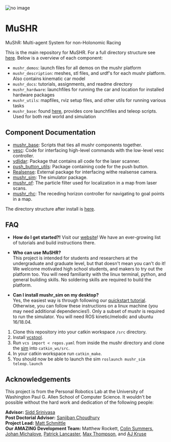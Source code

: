 ![no image](https://github.com/prl-mushr/mushr/blob/master/header.jpg)
# MuSHR
MuShR: Multi-agent System for non-Holonomic Racing

This is the main repository for MuSHR. For a full directory structure see [here](https://github.com/prl-mushr/mushr/blob/master/mushr_docs/structure.png). Below is a overview of each component:
- `mushr_demos`: launch files for all demos on the mushr platform
- `mushr_description`: meshes, stl files, and urdf's for each mushr platform. Also contains kinematic car model
- `mushr_docs`: tutorials, assignments, and readme directory
- `mushr_hardware`: launchfiles for running the car and location for installed hardware packages
- `mushr_utils`: mapfiles, rviz setup files, and other utils for running various tasks
- `mushr_base`: found [here](https://github.com/prl-mushr/mushr_base), provides core launchfiles and teleop scripts. Used for both real world and simulation

## Component Documentation
- [mushr_base](https://github.com/prl-mushr/mushr_base): Scripts that ties all mushr components together.
- [vesc](https://github.com/prl-mushr/vesc): Code for interfacing high-level commands with the low-level vesc controller.
- [ydlidar](https://github.com/prl-mushr/ydlidar): Package that contains all code for the laser scanner.
- [push_button_utils](https://github.com/prl-mushr/push_button_utils): Package containing code for the push button.
- [Realsense](https://github.com/IntelRealSense/realsense-ros): External package for interfacing withe realsense camera.
- [mushr_sim](https://github.com/prl-mushr/mushr_sim): The simulator package.
- [mushr_pf](https://github.com/prl-mushr/mushr_pf): The particle filter used for localization in a map from laser scans.
- [mushr_rhc](https://github.com/prl-mushr/mushr_rhc): The receding horizon controller for navigating to goal points in a map.

The directory structure after install is [here](https://raw.githubusercontent.com/prl-mushr/mushr/master/mushr_docs/structure.png?token=ADLMJKEM2OEXW5XMU5WQBOC5JNYLA).
## FAQ

- **How do I get started?!**
Visit our [website](https://prl-mushr.github.io/)! We have an ever-growing list of tutorials and build instructions there.

- **Who can use MuSHR?**  
This project is intended for students and researchers at the undergraduate and graduate level, but that doesn't mean you can't do it! We welcome motivated high school students, and makers to try out the platform too. You will need familiarity with the linux terminal, python, and general building skills. No soldering skills are required to build the platform.

- **Can I install mushr_sim on my desktop?**  
Yes, the easiest way is through following our [quickstart tutorial](https://prl-mushr.github.io/tutorials/quickstart/). Otherwise, you can follow these instructions on a linux machine (you may need additional dependencies!). Only a subset of mushr is required to run the simulator. You will need ROS kinetic/melodic and ubuntu 16/18.04. 
1. Clone this repository into your catkin workspace `/src` directory.
2. Install [vcstool](https://github.com/dirk-thomas/vcstool).  
3. Run `vcs import < repos.yaml` from inside the mushr directory and clone the [sim](https://github.com/prl-mushr/mushr_sim) into `catkin_ws/src`. 
4. In your catkin workspace run `catkin_make`. 
5. You should now be able to launch the sim `roslaunch mushr_sim teleop.launch`

## Acknowledgements
This project is from the Personal Robotics Lab at the University of Washington Paul G. Allen School of Computer Science. It wouldn't be possible without the hard work and dedication of the following people:

**Advisor:** [Sidd Srinivasa](https://goodrobot.ai/)  
**Post Doctorial Advisor:** [Sanjiban Choudhury](http://www.sanjibanchoudhury.com/)  
**Project Lead:** [Matt Schmittle](https://schmittlema.github.io/)  
**Our AMAZING Development Team:** Matthew Rockett, [Colin Summers](https://colinxsummers.com/), [Johan Michalove](http://www.johanam.com/), [Patrick Lancaster](https://homes.cs.washington.edu/~planc509/), [Max Thompson](https://www.linkedin.com/in/max-thompson-aa242310a/), and [AJ Kruse](https://www.linkedin.com/in/ajkruse/)
